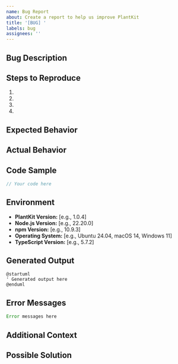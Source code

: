 ```yaml
---
name: Bug Report
about: Create a report to help us improve PlantKit
title: '[BUG] '
labels: bug
assignees: ''
---
```


## Bug Description

<!-- A clear and concise description of what the bug is -->

## Steps to Reproduce

<!-- Provide detailed steps to reproduce the behavior -->

1.
2.
3.
4.

## Expected Behavior

<!-- A clear and concise description of what you expected to happen -->

## Actual Behavior

<!-- A clear and concise description of what actually happened -->

## Code Sample

<!-- Provide a minimal code sample that demonstrates the issue -->

```typescript
// Your code here
```

## Environment

<!-- Please complete the following information -->

- **PlantKit Version:** [e.g., 1.0.4]
- **Node.js Version:** [e.g., 22.20.0]
- **npm Version:** [e.g., 10.9.3]
- **Operating System:** [e.g., Ubuntu 24.04, macOS 14, Windows 11]
- **TypeScript Version:** [e.g., 5.7.2]

## Generated Output

<!-- If applicable, include the generated PlantUML output -->

```plantuml
@startuml
' Generated output here
@enduml
```

## Error Messages

<!-- If applicable, include any error messages or stack traces -->

```typescript
Error messages here
```

## Additional Context

<!-- Add any other context about the problem here, such as:
- Screenshots
- Related issues
- Workarounds you've tried
- Impact on your project
-->

## Possible Solution

<!-- Optional: If you have suggestions on how to fix the bug -->
